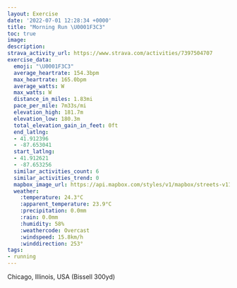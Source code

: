 ```yaml
---
layout: Exercise
date: '2022-07-01 12:28:34 +0000'
title: "Morning Run \U0001F3C3"
toc: true
image:
description:
strava_activity_url: https://www.strava.com/activities/7397504707
exercise_data:
  emoji: "\U0001F3C3"
  average_heartrate: 154.3bpm
  max_heartrate: 165.0bpm
  average_watts: W
  max_watts: W
  distance_in_miles: 1.83mi
  pace_per_mile: 7m33s/mi
  elevation_high: 181.7m
  elevation_low: 180.3m
  total_elevation_gain_in_feet: 0ft
  end_latlng:
  - 41.912396
  - -87.653041
  start_latlng:
  - 41.912621
  - -87.653256
  similar_activities_count: 6
  similar_activities_trend: 0
  mapbox_image_url: https://api.mapbox.com/styles/v1/mapbox/streets-v11/static/path-5+787af2-1.0(%7B%60y~Fzw~uONSe%40H%5DCa%40G_%40%40oAMSDIADaACo%40%40i%40KM%3Fw%40g%40BSRe%40PYCMEc%40FQVMISBIFWEUHMAMBw%40_%40e%40M%7BLNG%3FGME%5B%40SHa%40%3FQLJt%40KbA%5EHCt%40BLd%40%60%40NVEHFn%40%3FvIKlCCh%40GBOIqABQAiBEIK%3F%5BLUD_%40N%7D%40UyLN%7BAFuC%3FI%7D%40%3FQH%60%40%5CBt%40%3FVLL%3Fb%40JjCGhTWd%40BJCHIJYLWd%40g%40nAqBFBDH_%40n%40%7DEnH%7B%40tAYXJjAAb%40FxA%3FP%5CPRWTE%5C%40f%40GNGJDR%3FJC%60%40BR%3F),pin-s-s+e5b22e(-87.65326,41.91262),pin-s-f+89ae00(-87.65305000000002,41.91239)/auto/800x800?access_token=pk.eyJ1Ijoiam9zaGJlY2ttYW4iLCJhIjoiY205eWR2aDd1MWZ6djJrbXc4a3M0bWZleiJ9.XiG9OWkNcZk2QzjJbxLB4A
  weather:
    :temperature: 24.3°C
    :apparent_temperature: 23.9°C
    :precipitation: 0.0mm
    :rain: 0.0mm
    :humidity: 58%
    :weathercode: Overcast
    :windspeed: 15.8km/h
    :winddirection: 253°
tags:
- running
---
```

Chicago, Illinois, USA (Bissell 300yd)
